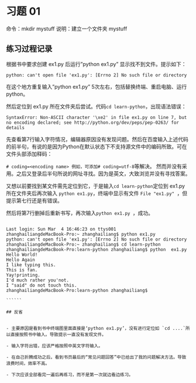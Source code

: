 # 习题 01

命令：mkdir mystuff
说明：建立一个文件夹 mystuff

## 练习过程记录

根据书中要求创建 ex1.py 后运行”python ex1.py” 显示找不到文件。提示如下：

`python: can't open file 'ex1.py': [Errno 2] No such file or directory`

在这个地方重复输入”python ex1.py” 5次左右，包括替换终端、重启电脑、运行 python。

然后定位到 ex1.py 所在文件夹后尝试。代码`cd learn-python`，出现语法错误：

`SyntaxError: Non-ASCII character '\xe2' in file ex1.py on line 7, but no encoding declared; see http://python.org/dev/peps/pep-0263/ for details`

先查看第7行输入字符情况，编辑器原因没有发现问题。然后在百度输入上述代码的前半句，有说的是因为Python在默认状态下不支持源文件中的编码所致。可在文件头部添加释码：

`# coding=<encoding name> 例如，可添加# coding=utf-8`等解决。
然而并没有采用。之后又登录后半句所说的网址寻找。因为是英文，大致浏览并没有寻找答案。

又想以前要找到某文件需先定位到它，于是输入`cd learn-python`定位到 ex1.py 所在文件夹后再次输入 `python ex1.py`，终端中显示有文件 `File "ex1.py" `，但提示第七行还是有错误。

然后将第7行删掉后重新书写，再次输入`python ex1.py `，成功。

```````

Last login: Sun Mar  4 16:46:23 on ttys001
zhanghailiangdeMacBook-Pro:~ zhanghailiang$ python ex1.py
python: can't open file 'ex1.py': [Errno 2] No such file or directory
zhanghailiangdeMacBook-Pro:~ zhanghailiang$ cd learn-python
zhanghailiangdeMacBook-Pro:learn-python zhanghailiang$ python  ex1.py
Hello World!
Hello Again
I like typing this.
This is fan.
Yay!printing.
I'd much rather you'not.
I "said" do not touch this.
zhanghailiangdeMacBook-Pro:learn-python zhanghailiang$ 

``````

## 反省


- 主要原因是看到书中终端图里面直接是‘python ex1.py’，没有进行定位如 `cd ....`所以直接按照书中输入。导致提示一直没有发现文件。

- 输入字符出错，应该严格按照中英文字符输入。

- 在自己折腾成功之后，看到书页最后的“常见问题回答”中已给出了我的问题解决方法。导致浪费时间，效率不高。

- 下次应该全部看完一遍后再练习，而不是第一次就边看边练习。


